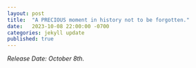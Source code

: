 ```yaml
---
layout: post
title:  "A PRECIOUS moment in history not to be forgotten."
date:   2023-10-08 22:00:00 -0700
categories: jekyll update
published: true
---
```


*Release Date: October 8th.*